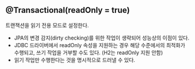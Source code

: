 ## @Transactional(readOnly = true)
트랜잭션을 읽기 전용 모드로 설정한다.

- JPA의 변경 감지(dirty checking)를 위한 작업이 생략되어 성능상의 이점이 있다.
- JDBC 드라이버에서 readOnly 속성을 지원하는 경우 해당 수준에서의 최적화가 수행되고, 쓰기 작업을 거부할 수도 있다. (H2는 readOnly 지원 안함)
- 읽기 작업만 수행한다는 것을 명시적으로 드러낼 수 있다.
